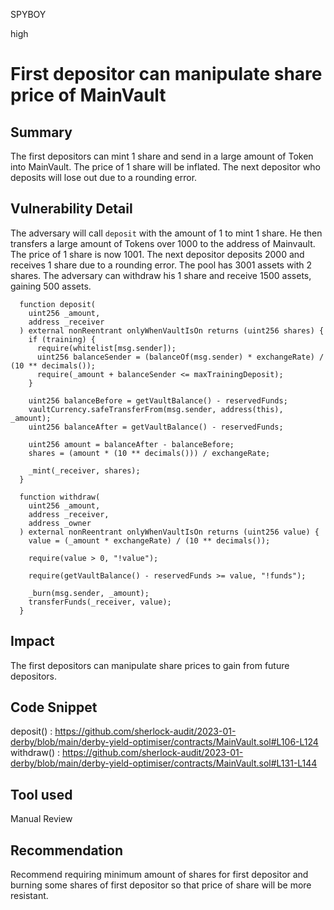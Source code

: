 SPYBOY

high

# First depositor can manipulate share price of MainVault

## Summary
The first depositors can mint 1 share and send in a large amount of Token into MainVault. The price of 1 share will be inflated. The next depositor who deposits will lose out due to a rounding error.
## Vulnerability Detail
The adversary will call `deposit` with the amount of 1 to mint 1 share. He then transfers a large amount of Tokens over 1000 to the address of Mainvault. The price of 1 share is now 1001. The next depositor deposits 2000 and receives 1 share due to a rounding error. The pool has 3001 assets with 2 shares. The adversary can withdraw his 1 share and receive 1500 assets, gaining 500 assets.
```solidity
  function deposit(
    uint256 _amount,
    address _receiver
  ) external nonReentrant onlyWhenVaultIsOn returns (uint256 shares) {
    if (training) {
      require(whitelist[msg.sender]);
      uint256 balanceSender = (balanceOf(msg.sender) * exchangeRate) / (10 ** decimals());
      require(_amount + balanceSender <= maxTrainingDeposit);
    }

    uint256 balanceBefore = getVaultBalance() - reservedFunds;
    vaultCurrency.safeTransferFrom(msg.sender, address(this), _amount);
    uint256 balanceAfter = getVaultBalance() - reservedFunds;

    uint256 amount = balanceAfter - balanceBefore;
    shares = (amount * (10 ** decimals())) / exchangeRate;

    _mint(_receiver, shares);
  }
```

```solidity
  function withdraw(
    uint256 _amount,
    address _receiver,
    address _owner
  ) external nonReentrant onlyWhenVaultIsOn returns (uint256 value) {
    value = (_amount * exchangeRate) / (10 ** decimals());

    require(value > 0, "!value");

    require(getVaultBalance() - reservedFunds >= value, "!funds");

    _burn(msg.sender, _amount);
    transferFunds(_receiver, value);
  }
```
## Impact
The first depositors can manipulate share prices to gain from future depositors.
## Code Snippet
deposit() :  https://github.com/sherlock-audit/2023-01-derby/blob/main/derby-yield-optimiser/contracts/MainVault.sol#L106-L124
withdraw() :  https://github.com/sherlock-audit/2023-01-derby/blob/main/derby-yield-optimiser/contracts/MainVault.sol#L131-L144
## Tool used

Manual Review

## Recommendation
Recommend requiring minimum amount of shares for first depositor and burning some shares of first depositor so that price of share will be more resistant.